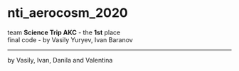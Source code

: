 # nti_aerocosm_2020

team **Science Trip AKC** - the **1st** place\
final code - by Vasily Yuryev, Ivan Baranov

***
by Vasily, Ivan, Danila and Valentina
